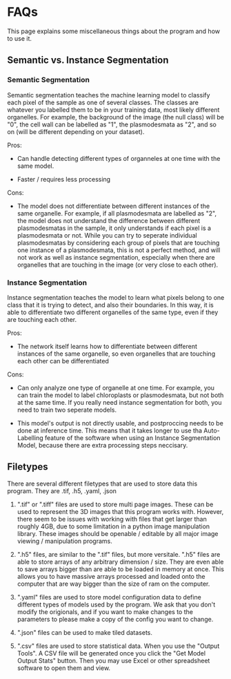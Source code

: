 # FAQs

This page explains some miscellaneous things about the program and how to use it.

## Semantic vs. Instance Segmentation

### Semantic Segmentation

Semantic segmentation teaches the machine learning model to classify each pixel of the sample as one of several classes. The classes are whatever you labelled them to be in your training data, most likely different organelles. For example, the background of the image (the null class) will be "0", the cell wall can be labelled as "1", the plasmodesmata as "2", and so on (will be different depending on your dataset).

Pros:

- Can handle detecting different types of organneles at one time with the same model.

- Faster / requires less processing

Cons:

- The model does not differentiate between different instances of the same organelle. For example, if all plasmodesmata are labelled as "2", the model does not understand the difference between different plasmodesmatas in the sample, it only understands if each pixel is a plasmodesmata or not. While you can try to seperate individual plasmodesmatas by considering each group of pixels that are touching one instance of a plasmodesmata, this is not a perfect method, and will not work as well as instance segmentation, especially when there are organelles that are touching in the image (or very close to each other).

### Instance Segmentation

Instance segmentation teaches the model to learn what pixels belong to one class that it is trying to detect, and also their boundaries. In this way, it is able to differentiate two different organelles of the same type, even if they are touching each other.

Pros:

- The network itself learns how to differentiate between different instances of the same organelle, so even organelles that are touching each other can be differentiated

Cons:

- Can only analyze one type of organelle at one time. For example, you can train the model to label chloroplasts or plasmodesmata, but not both at the same time. If you really need instance segmentation for both, you need to train two seperate models.

- This model's output is not directly usable, and postproccing needs to be done at inference time. This means that it takes longer to use tha Auto-Labelling feature of the software when using an Instance Segmentation Model, because there are extra processing steps neccisary.

## Filetypes

There are several different filetypes that are used to store data this program. They are .tif, .h5, .yaml, .json

1. ".tif" or ".tiff" files are used to store multi page images. These can be used to represent the 3D images that this program works with. However, there seem to be issues with working with files that get larger than roughly 4GB, due to some limitation in a python image manipulation library. These images should be openable / editable by all major image viewing / manipulation programs.

2. ".h5" files, are similar to the ".tif" files, but more versitale. ".h5" files are able to store arrays of any arbitrary dimension / size. They are even able to save arrays bigger than are able to be loaded in memory at once. This allows you to have massive arrays processed and loaded onto the computer that are way bigger than the size of ram on the computer.

3. ".yaml" files are used to store model configuration data to define different types of models used by the program. We ask that you don't modify the origionals, and if you want to make changes to the parameters to please make a copy of the config you want to change. 

4. ".json" files can be used to make tiled datasets. 

5. ".csv" files are used to store statistical data. When you use the "Output Tools". A CSV file will be generated once you click the "Get Model Output Stats" button. Then you may use Excel or other spreadsheet software to open them and view. 
